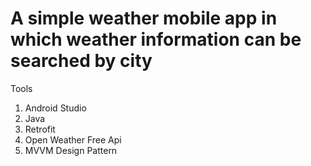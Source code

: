 # A simple weather mobile app in which weather information can be searched by city


Tools
1. Android Studio
2. Java
3. Retrofit
4. Open Weather Free Api
5. MVVM Design Pattern
